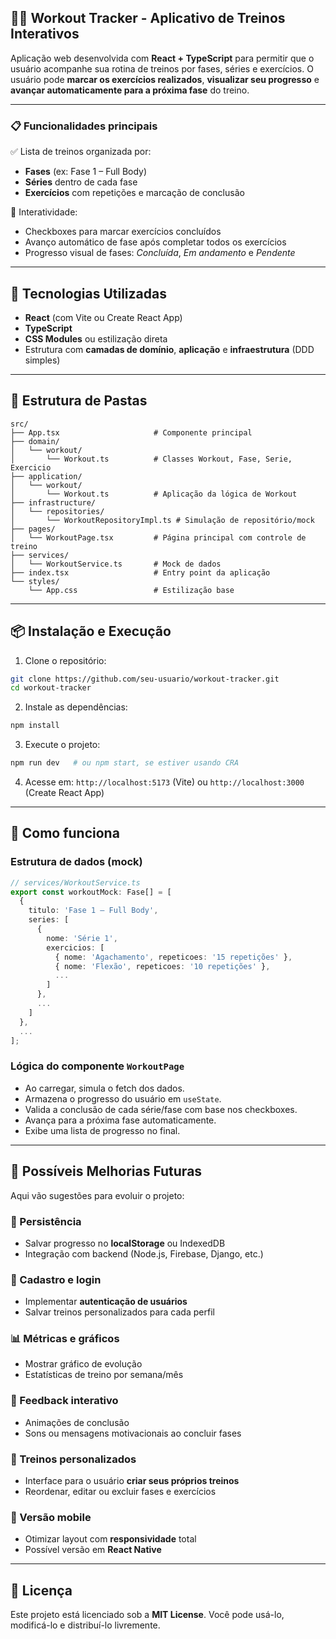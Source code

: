 ## 🏋️‍♀️ Workout Tracker - Aplicativo de Treinos Interativos

Aplicação web desenvolvida com **React + TypeScript** para permitir que o usuário acompanhe sua rotina de treinos por fases, séries e exercícios. O usuário pode **marcar os exercícios realizados**, **visualizar seu progresso** e **avançar automaticamente para a próxima fase** do treino.

---

### 📋 Funcionalidades principais

✅ Lista de treinos organizada por:

* **Fases** (ex: Fase 1 – Full Body)
* **Séries** dentro de cada fase
* **Exercícios** com repetições e marcação de conclusão

🔁 Interatividade:

* Checkboxes para marcar exercícios concluídos
* Avanço automático de fase após completar todos os exercícios
* Progresso visual de fases: *Concluída*, *Em andamento* e *Pendente*

---

## 🚀 Tecnologias Utilizadas

* **React** (com Vite ou Create React App)
* **TypeScript**
* **CSS Modules** ou estilização direta
* Estrutura com **camadas de domínio**, **aplicação** e **infraestrutura** (DDD simples)

---

## 📁 Estrutura de Pastas

```
src/
├── App.tsx                     # Componente principal
├── domain/
│   └── workout/
│       └── Workout.ts          # Classes Workout, Fase, Serie, Exercicio
├── application/
│   └── workout/
│       └── Workout.ts          # Aplicação da lógica de Workout
├── infrastructure/
│   └── repositories/
│       └── WorkoutRepositoryImpl.ts # Simulação de repositório/mock
├── pages/
│   └── WorkoutPage.tsx         # Página principal com controle de treino
├── services/
│   └── WorkoutService.ts       # Mock de dados
├── index.tsx                   # Entry point da aplicação
└── styles/
    └── App.css                 # Estilização base
```

---

## 📦 Instalação e Execução

1. Clone o repositório:

```bash
git clone https://github.com/seu-usuario/workout-tracker.git
cd workout-tracker
```

2. Instale as dependências:

```bash
npm install
```

3. Execute o projeto:

```bash
npm run dev   # ou npm start, se estiver usando CRA
```

4. Acesse em:
   `http://localhost:5173` (Vite)
   ou
   `http://localhost:3000` (Create React App)

---

## 🔧 Como funciona

### Estrutura de dados (mock)

```ts
// services/WorkoutService.ts
export const workoutMock: Fase[] = [
  {
    titulo: 'Fase 1 – Full Body',
    series: [
      {
        nome: 'Série 1',
        exercicios: [
          { nome: 'Agachamento', repeticoes: '15 repetições' },
          { nome: 'Flexão', repeticoes: '10 repetições' },
          ...
        ]
      },
      ...
    ]
  },
  ...
];
```

### Lógica do componente `WorkoutPage`

* Ao carregar, simula o fetch dos dados.
* Armazena o progresso do usuário em `useState`.
* Valida a conclusão de cada série/fase com base nos checkboxes.
* Avança para a próxima fase automaticamente.
* Exibe uma lista de progresso no final.

---

## 📌 Possíveis Melhorias Futuras

Aqui vão sugestões para evoluir o projeto:

### 💾 Persistência

* Salvar progresso no **localStorage** ou IndexedDB
* Integração com backend (Node.js, Firebase, Django, etc.)

### 🧍 Cadastro e login

* Implementar **autenticação de usuários**
* Salvar treinos personalizados para cada perfil

### 📊 Métricas e gráficos

* Mostrar gráfico de evolução
* Estatísticas de treino por semana/mês

### 💬 Feedback interativo

* Animações de conclusão
* Sons ou mensagens motivacionais ao concluir fases

### 🔄 Treinos personalizados

* Interface para o usuário **criar seus próprios treinos**
* Reordenar, editar ou excluir fases e exercícios

### 📱 Versão mobile

* Otimizar layout com **responsividade** total
* Possível versão em **React Native**

---

## 📄 Licença

Este projeto está licenciado sob a **MIT License**.
Você pode usá-lo, modificá-lo e distribuí-lo livremente.